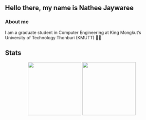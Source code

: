 ## Hello there, my name is Nathee Jaywaree

### About me
I am a graduate student in Computer Engineering at King Mongkut’s University of Technology Thonburi (KMUTT) 👨‍🎓


## Stats
<div align="center">
  <img align="center" height="175px" src="https://github-readme-stats.vercel.app/api?username=eltfshr&count_private=true&show_icons=true&theme=radical&layout=compact" />
  <img align="center" height="175px" src="https://github-readme-stats.vercel.app/api/top-langs/?username=anuraghazra&theme=radical&layout=compact" />
</div>



<!--
**eltfshr/eltfshr** is a ✨ _special_ ✨ repository because its `README.md` (this file) appears on your GitHub profile.

Here are some ideas to get you started:

- 🔭 I’m currently working on ...
- 🌱 I’m currently learning ...
- 👯 I’m looking to collaborate on ...
- 🤔 I’m looking for help with ...
- 💬 Ask me about ...
- 📫 How to reach me: ...
- 😄 Pronouns: ...
- ⚡ Fun fact: ...
-->
